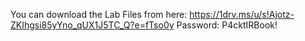 You can download the Lab Files from here:
https://1drv.ms/u/s!Ajotz-ZKIhgsi85yYno_qUX1J5TC_Q?e=fTso0y
Password: P4cktIRBook!
